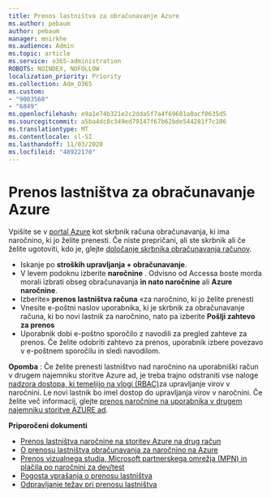 ```yaml
---
title: Prenos lastništva za obračunavanje Azure
ms.author: pebaum
author: pebaum
manager: mnirkhe
ms.audience: Admin
ms.topic: article
ms.service: o365-administration
ROBOTS: NOINDEX, NOFOLLOW
localization_priority: Priority
ms.collection: Adm_O365
ms.custom:
- "9003560"
- "6849"
ms.openlocfilehash: e9a1e74b321e2c2dda5f7a4f69681a0acf0635d5
ms.sourcegitcommit: a5ba4dc8c349ed79147f67b62bde544281f7c106
ms.translationtype: MT
ms.contentlocale: sl-SI
ms.lasthandoff: 11/03/2020
ms.locfileid: "48922170"
---
```

# <a name="transfer-azure-billing-ownership"></a>Prenos lastništva za obračunavanje Azure

Vpišite se v [portal Azure](https://portal.azure.com/) kot skrbnik računa obračunavanja, ki ima naročnino, ki jo želite prenesti. Če niste prepričani, ali ste skrbnik ali če želite ugotoviti, kdo je, glejte [določanje skrbnika obračunavanja računov](https://docs.microsoft.com/azure/cost-management-billing/understand/subscription-transfer#whoisaa).

- Iskanje po **stroških upravljanja + obračunavanje**.
- V levem podoknu izberite **naročnine** . Odvisno od Accessa boste morda morali izbrati obseg obračunavanja **in nato naročnine** ali **Azure naročnine**.
- Izberite» **prenos lastništva računa** «za naročnino, ki jo želite prenesti
- Vnesite e-poštni naslov uporabnika, ki je skrbnik za obračunavanje računa, ki bo novi lastnik za naročnino, nato pa izberite **Pošlji zahtevo za prenos**
- Uporabnik dobi e-poštno sporočilo z navodili za pregled zahteve za prenos. Če želite odobriti zahtevo za prenos, uporabnik izbere povezavo v e-poštnem sporočilu in sledi navodilom.

**Opomba** : Če želite prenesti lastništvo nad naročnino na uporabniški račun v drugem najemniku storitve Azure ad, je treba trajno odstraniti vse naloge [nadzora dostopa, ki temeljijo na vlogi (RBAC)](https://docs.microsoft.com/azure/role-based-access-control/overview?WT.mc_id=Portal-Microsoft_Azure_Support)za upravljanje virov v naročnini. Le novi lastnik bo imel dostop do upravljanja virov v naročnini. Če želite več informacij, glejte [prenos naročnine na uporabnika v drugem najemniku storitve AZURE ad](https://docs.microsoft.com/azure/active-directory/managed-identities-azure-resources/known-issues?WT.mc_id=Portal-Microsoft_Azure_Support).

**Priporočeni dokumenti**

- [Prenos lastništva naročnine na storitev Azure na drug račun](https://docs.microsoft.com/azure/cost-management-billing/manage/billing-subscription-transfer)
- [O prenosu lastništva obračunavanja za naročnino na Azure](https://docs.microsoft.com//azure/cost-management-billing/understand/subscription-transfer)
- [Prenos vizualnega studia, Microsoft partnerskega omrežja (MPN) in plačila po naročnini za dev/test](https://docs.microsoft.com/azure/billing/billing-subscription-transfer?WT.mc_id=Portal-Microsoft_Azure_Support#transferring-visual-studio-microsoft-partner-network-mpn-and-pay-as-you-go-devtest-subscriptions)
- [Pogosta vprašanja o prenosu lastništva](https://docs.microsoft.com/azure/billing/billing-subscription-transfer?WT.mc_id=Portal-Microsoft_Azure_Support#frequently-asked-questions-faq-for-senders)
- [Odpravljanje težav pri prenosu lastništva](https://docs.microsoft.com/azure/billing/billing-subscription-transfer?WT.mc_id=Portal-Microsoft_Azure_Support#troubleshooting)
